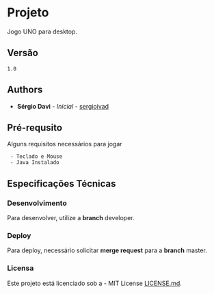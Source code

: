 # Projeto

Jogo UNO para desktop.

## Versão

```
1.0
```

## Authors

* **Sérgio Davi** - *Inicial* - [sergioivad](https://github.com/sergioivad)

## Pré-requsito

Alguns requisitos necessários para jogar
```
 - Teclado e Mouse
 - Java Instalado 
```

## Especificações Técnicas

### Desenvolvimento

Para desenvolver, utilize a **branch** developer.

### Deploy

Para deploy, necessário solicitar **merge request** para a **branch** master.


### Licensa

Este projeto está licenciado sob a - MIT License [LICENSE.md](LICENSE.md).
